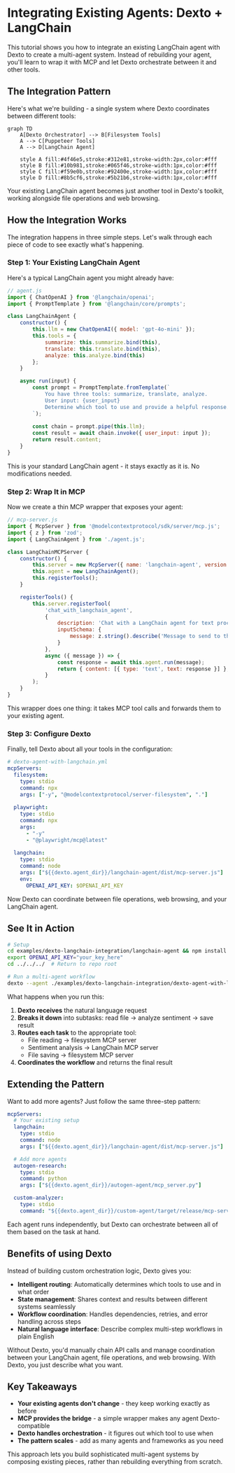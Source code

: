 # Integrating Existing Agents: Dexto + LangChain

This tutorial shows you how to integrate an existing LangChain agent with Dexto to create a multi-agent system. Instead of rebuilding your agent, you'll learn to wrap it with MCP and let Dexto orchestrate between it and other tools.

## The Integration Pattern

Here's what we're building - a single system where Dexto coordinates between different tools:

```mermaid
graph TD
    A[Dexto Orchestrator] --> B[Filesystem Tools]
    A --> C[Puppeteer Tools]
    A --> D[LangChain Agent]
    
    style A fill:#4f46e5,stroke:#312e81,stroke-width:2px,color:#fff
    style B fill:#10b981,stroke:#065f46,stroke-width:1px,color:#fff
    style C fill:#f59e0b,stroke:#92400e,stroke-width:1px,color:#fff
    style D fill:#8b5cf6,stroke:#5b21b6,stroke-width:1px,color:#fff
```

Your existing LangChain agent becomes just another tool in Dexto's toolkit, working alongside file operations and web browsing.

## How the Integration Works

The integration happens in three simple steps. Let's walk through each piece of code to see exactly what's happening.

### Step 1: Your Existing LangChain Agent

Here's a typical LangChain agent you might already have:

```javascript
// agent.js
import { ChatOpenAI } from '@langchain/openai';
import { PromptTemplate } from '@langchain/core/prompts';

class LangChainAgent {
    constructor() {
        this.llm = new ChatOpenAI({ model: 'gpt-4o-mini' });
        this.tools = {
            summarize: this.summarize.bind(this),
            translate: this.translate.bind(this),
            analyze: this.analyze.bind(this)
        };
    }

    async run(input) {
        const prompt = PromptTemplate.fromTemplate(`
            You have three tools: summarize, translate, analyze.
            User input: {user_input}
            Determine which tool to use and provide a helpful response.
        `);
        
        const chain = prompt.pipe(this.llm);
        const result = await chain.invoke({ user_input: input });
        return result.content;
    }
}
```

This is your standard LangChain agent - it stays exactly as it is. No modifications needed.

### Step 2: Wrap It in MCP

Now we create a thin MCP wrapper that exposes your agent:

```javascript
// mcp-server.js
import { McpServer } from '@modelcontextprotocol/sdk/server/mcp.js';
import { z } from 'zod';
import { LangChainAgent } from './agent.js';

class LangChainMCPServer {
    constructor() {
        this.server = new McpServer({ name: 'langchain-agent', version: '1.0.0' });
        this.agent = new LangChainAgent();
        this.registerTools();
    }

    registerTools() {
        this.server.registerTool(
            'chat_with_langchain_agent',
            {
                description: 'Chat with a LangChain agent for text processing',
                inputSchema: {
                    message: z.string().describe('Message to send to the agent')
                }
            },
            async ({ message }) => {
                const response = await this.agent.run(message);
                return { content: [{ type: 'text', text: response }] };
            }
        );
    }
}
```

This wrapper does one thing: it takes MCP tool calls and forwards them to your existing agent.

### Step 3: Configure Dexto

Finally, tell Dexto about all your tools in the configuration:

```yaml
# dexto-agent-with-langchain.yml
mcpServers:
  filesystem:
    type: stdio
    command: npx
    args: ["-y", "@modelcontextprotocol/server-filesystem", "."]
    
  playwright:
    type: stdio
    command: npx
    args:
      - "-y"
      - "@playwright/mcp@latest"
    
  langchain:
    type: stdio
    command: node
    args: ["${{dexto.agent_dir}}/langchain-agent/dist/mcp-server.js"]
    env:
      OPENAI_API_KEY: $OPENAI_API_KEY
```

Now Dexto can coordinate between file operations, web browsing, and your LangChain agent.

## See It in Action

```bash
# Setup
cd examples/dexto-langchain-integration/langchain-agent && npm install && npm run build
export OPENAI_API_KEY="your_key_here"
cd ../../../  # Return to repo root

# Run a multi-agent workflow
dexto --agent ./examples/dexto-langchain-integration/dexto-agent-with-langchain.yml "Read README.md, analyze its sentiment, and save the analysis"
```

What happens when you run this:

1. **Dexto receives** the natural language request
2. **Breaks it down** into subtasks: read file → analyze sentiment → save result
3. **Routes each task** to the appropriate tool:
   - File reading → filesystem MCP server
   - Sentiment analysis → LangChain MCP server  
   - File saving → filesystem MCP server
4. **Coordinates the workflow** and returns the final result

## Extending the Pattern

Want to add more agents? Just follow the same three-step pattern:

```yaml
mcpServers:
  # Your existing setup
  langchain:
    type: stdio
    command: node
    args: ["${{dexto.agent_dir}}/langchain-agent/dist/mcp-server.js"]

  # Add more agents
  autogen-research:
    type: stdio
    command: python
    args: ["${{dexto.agent_dir}}/autogen-agent/mcp_server.py"]

  custom-analyzer:
    type: stdio
    command: "${{dexto.agent_dir}}/custom-agent/target/release/mcp-server"
```

Each agent runs independently, but Dexto can orchestrate between all of them based on the task at hand.

## Benefits of using Dexto

Instead of building custom orchestration logic, Dexto gives you:

- **Intelligent routing**: Automatically determines which tools to use and in what order
- **State management**: Shares context and results between different systems seamlessly  
- **Workflow coordination**: Handles dependencies, retries, and error handling across steps
- **Natural language interface**: Describe complex multi-step workflows in plain English

Without Dexto, you'd manually chain API calls and manage coordination between your LangChain agent, file operations, and web browsing. With Dexto, you just describe what you want.

## Key Takeaways

- **Your existing agents don't change** - they keep working exactly as before
- **MCP provides the bridge** - a simple wrapper makes any agent Dexto-compatible
- **Dexto handles orchestration** - it figures out which tool to use when
- **The pattern scales** - add as many agents and frameworks as you need

This approach lets you build sophisticated multi-agent systems by composing existing pieces, rather than rebuilding everything from scratch.